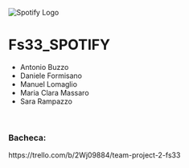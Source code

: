 <img src="https://upload.wikimedia.org/wikipedia/commons/thumb/2/26/Spotify_logo_with_text.svg/559px-Spotify_logo_with_text.svg.png" alt="Spotify Logo"></img>

<h1>Fs33_SPOTIFY</h1>
<ul>
<li>Antonio Buzzo</li>
<li>Daniele Formisano</li>
<li>Manuel Lomaglio</li>
<li>Maria Clara Massaro</li>
<li>Sara Rampazzo</li>
</ul>
<br style="height: 0.5px">
<h3>Bacheca: </h3>
<p> https://trello.com/b/2Wj09884/team-project-2-fs33 </p>

